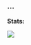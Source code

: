 ### ...
**Stats:**  

</div>
<img align="left" src="https://github-readme-stats.vercel.app/api?username=MinoXGG&show_icons=true&hide_border=true&theme=tokyonight">







